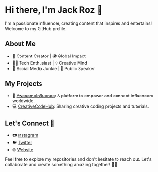 # Hi there, I'm Jack Roz 🌟

I'm a passionate influencer, creating content that inspires and entertains! Welcome to my GitHub profile.

## About Me

- 🎥 Content Creator | 🌍 Global Impact
- 👨‍💻 Tech Enthusiast | 💡 Creative Mind
- 📱 Social Media Junkie | 🎤 Public Speaker

## My Projects

- 🚀 [AwesomeInfluence](https://github.com/jackRoz/AwesomeInfluence): A platform to empower and connect influencers worldwide.
- 💻 [CreativeCodeHub](https://github.com/jackRoz/CreativeCodeHub): Sharing creative coding projects and tutorials.

## Let's Connect 🚀

- 📷 [Instagram](https://instagram.com/jackRoz)
- 🐦 [Twitter](https://twitter.com/jackRoz)
- 🌐 [Website](https://www.jackRoz.com)

Feel free to explore my repositories and don't hesitate to reach out. Let's collaborate and create something amazing together! 🌈✨
